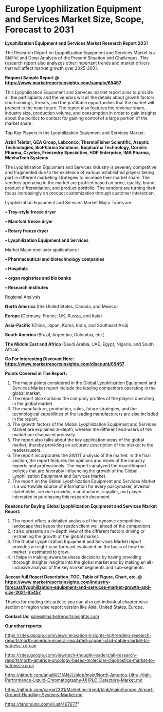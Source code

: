 # Europe Lyophilization Equipment and Services Market Size, Scope, Forecast to 2031

<strong>Lyophilization Equipment and Services Market Research Report 2031</strong>

The Research Report on Lyophilization Equipment and Services Market is a Skillful and Deep Analysis of the Present Situation and Challenges. This research report also analyzes other important trends and market drivers that will affect market growth over 2025-2031.

<strong>Request Sample Report @ <a href=https://www.marketreportsinsights.com/sample/65457>https://www.marketreportsinsights.com/sample/65457</a></strong>

This Lyophilization Equipment and Services market report aims to provide all the participants and the vendors will all the details about growth factors, shortcomings, threats, and the profitable opportunities that the market will present in the near future. The report also features the revenue share, industry size, production volume, and consumption in order to gain insights about the politics to contest for gaining control of a large portion of the market share.

Top Key Players in the Lyophilization Equipment and Services Market:

<strong>Azbil Telstar, GEA Group, Labconco, ThermoFisher Scientific, Aseptic Technologies, BioPharma Solutions, Biopharma Technology, Coriolis Pharma, Cryotec, Freezedry Specialties, HOF Enterprise, IMA Pharma, MechaTech Systems</strong>

The Lyophilization Equipment and Services Industry is severely competitive and fragmented due to the existence of various established players taking part in different marketing strategies to increase their market share. The vendors operating in the market are profiled based on price, quality, brand, product differentiation, and product portfolio. The vendors are turning their focus increasingly on product customization through customer interaction.

Lyophilization Equipment and Services Market Major Types are:

<strong>• Tray-style freeze dryer

• Manifold freeze dryer

• Rotary freeze dryer

• Lyophilization Equipment and Services</strong>

Market Major end-user applications :

<strong>• Pharmaceutical and biotechnology companies

• Hospitals

• organ registries and bio banks

• Research institutes</strong>

Regional Analysis

</u><strong><b>North America</b></strong> (the United States, Canada, and Mexico)

<strong><b>Europe </b></strong>(Germany, France, UK, Russia, and Italy)

<strong><b>Asia-Pacific</b></strong> (China, Japan, Korea, India, and Southeast Asia)

<strong><b>South America</b></strong> (Brazil, Argentina, Colombia, etc.)

<strong><b>The Middle East and Africa</b></strong> (Saudi Arabia, UAE, Egypt, Nigeria, and South Africa)

<strong>Go For Interesting Discount Here: <a href=https://www.marketreportsinsights.com/discount/65457>https://www.marketreportsinsights.com/discount/65457</a></strong>

<strong>Points Covered in The Report:</strong>
<ol>
  <li>The major points considered in the Global Lyophilization Equipment and Services Market report include the leading competitors operating in the global market.</li>
  <li>The report also contains the company profiles of the players operating in the global market.</li>
  <li>The manufacture, production, sales, future strategies, and the technological capabilities of the leading manufacturers are also included in the report.</li>
  <li>The growth factors of the Global Lyophilization Equipment and Services Market are explained in-depth, wherein the different end-users of the market are discussed precisely.</li>
  <li>The report also talks about the key application areas of the global market, thereby providing an accurate description of the market to the readers/users.</li>
  <li>The report incorporates the SWOT analysis of the market. In the final section, the report features the opinions and views of the industry experts and professionals. The experts analyzed the export/import policies that are favorably influencing the growth of the Global Lyophilization Equipment and Services Market.</li>
  <li>The report on the Global Lyophilization Equipment and Services Market is a worthwhile source of information for every policymaker, investor, stakeholder, service provider, manufacturer, supplier, and player interested in purchasing this research document.</li>
</ol>
<strong>Reasons for Buying Global Lyophilization Equipment and Services Market Report:</strong>

<ol>
  <li>The report offers a detailed analysis of the dynamic competitive landscape that keeps the reader/client well ahead of the competitors.</li>
  <li>It also presents an in-depth view of the different factors driving or restraining the growth of the global market.</li>
  <li>The Global Lyophilization Equipment and Services Market report provides an eight-year forecast evaluated on the basis of how the market is estimated to grow.</li>
  <li>It helps in making aware business decisions by having providing thorough insights insights into the global market and by making an all-inclusive analysis of the key market segments and sub-segments.</li>
</ol>
<strong>Access full Report Description, TOC, Table of Figure, Chart, etc. @ <a href=https://www.marketreportsinsights.com/industry-forecast/lyophilization-equipment-and-services-market-growth-and-size-2021-65457>https://www.marketreportsinsights.com/industry-forecast/lyophilization-equipment-and-services-market-growth-and-size-2021-65457</a></strong>


Thanks for reading this article; you can also get individual chapter wise section or region wise report version like Asia, United States, Europe.

<strong>Contact Us:</strong>
sales@marketreportsinsights.com

<strong>Our other reports:</strong>

<a href=https://sites.google.com/view/innovation-insights-hq/trending-research-reports/north-america-mineral-insulated-copper-clad-cable-market-to-witness-xx-cag>https://sites.google.com/view/innovation-insights-hq/trending-research-reports/north-america-mineral-insulated-copper-clad-cable-market-to-witness-xx-cag</a>

<a href=https://sites.google.com/view/tech-thought-leaders/all-research-reports/north-america-oncology-based-molecular-diagnostics-market-to-witness-xx-ca>https://sites.google.com/view/tech-thought-leaders/all-research-reports/north-america-oncology-based-molecular-diagnostics-market-to-witness-xx-ca</a>

<a href=https://github.com/anjaliiii21/ANJL/blob/main/North-America-Ultra-High-Performance-Liquid-Chromatography-UHPLC-Detectors-Market.md>https://github.com/anjaliiii21/ANJL/blob/main/North-America-Ultra-High-Performance-Liquid-Chromatography-UHPLC-Detectors-Market.md</a>

<a href=https://github.com/cargo2301/Marketing-trend/blob/main/Europe-Airport-Ground-Handling-Systems-Market.md>https://github.com/cargo2301/Marketing-trend/blob/main/Europe-Airport-Ground-Handling-Systems-Market.md</a>

<a href=https://tanomuno.com/illust/467677>https://tanomuno.com/illust/467677</a>"
